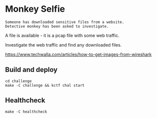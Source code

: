 # Monkey Selfie

```
Someone has downloaded sensitive files from a website.
Detective monkey has been asked to investigate.
```

A file is available - it is a pcap file with some web traffic.

Investigate the web traffic and find any downloaded files.

https://www.techwalla.com/articles/how-to-get-images-from-wireshark

## Build and deploy

```
cd challenge
make -C challenge && kctf chal start
```

## Healthcheck

```
make -C healthcheck
